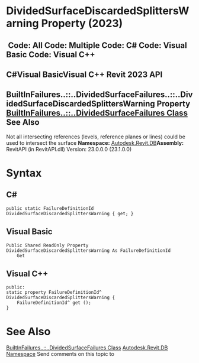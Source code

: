 # DividedSurfaceDiscardedSplittersWarning Property (2023)

﻿
 Code: All Code: Multiple Code: C# Code: Visual Basic Code: Visual C++   
---  
C#Visual BasicVisual C++
Revit 2023 API  
---  
BuiltInFailures..::..DividedSurfaceFailures..::..DividedSurfaceDiscardedSplittersWarning Property   
[BuiltInFailures..::..DividedSurfaceFailures Class](6c670503-f89e-7ee3-1883-af2a9576f390.md "BuiltInFailures.DividedSurfaceFailures Class") See Also  
---  
Not all intersecting references (levels, reference planes or lines) could be used to intersect the surface 
**Namespace:** [Autodesk.Revit.DB](87546ba7-461b-c646-cbb1-2cb8f5bff8b2.md "Autodesk.Revit.DB Namespace")**Assembly:** RevitAPI (in RevitAPI.dll) Version: 23.0.0.0 (23.1.0.0)
# Syntax
C#  
---  
```text
public static FailureDefinitionId DividedSurfaceDiscardedSplittersWarning { get; }
```
  
Visual Basic  
---  
```text
Public Shared ReadOnly Property DividedSurfaceDiscardedSplittersWarning As FailureDefinitionId
	Get
```
  
Visual C++  
---  
```text
public:
static property FailureDefinitionId^ DividedSurfaceDiscardedSplittersWarning {
	FailureDefinitionId^ get ();
}
```
  
# See Also
[BuiltInFailures..::..DividedSurfaceFailures Class](6c670503-f89e-7ee3-1883-af2a9576f390.md "BuiltInFailures.DividedSurfaceFailures Class")
[Autodesk.Revit.DB Namespace](87546ba7-461b-c646-cbb1-2cb8f5bff8b2.md "Autodesk.Revit.DB Namespace")
Send comments on this topic to 
